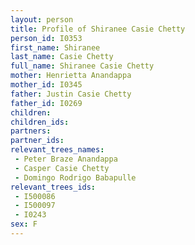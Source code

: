 ```yaml
---
layout: person
title: Profile of Shiranee Casie Chetty
person_id: I0353
first_name: Shiranee
last_name: Casie Chetty
full_name: Shiranee Casie Chetty
mother: Henrietta Anandappa
mother_id: I0345
father: Justin Casie Chetty
father_id: I0269
children:
children_ids:
partners:
partner_ids:
relevant_trees_names:
 - Peter Braze Anandappa
 - Casper Casie Chetty
 - Domingo Rodrigo Babapulle
relevant_trees_ids:
 - I500086
 - I500097
 - I0243
sex: F
---
```


